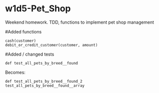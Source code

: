 # w1d5-Pet_Shop
Weekend homework. TDD, functions to implement pet shop management

#Added functions
```
cash(customer)
debit_or_credit_customer(customer, amount)
```

#Added / changed tests

`def test_all_pets_by_breed__found`

Becomes:
```
def test_all_pets_by_breed__found_2
test_all_pets_by_breed__found__array
```

